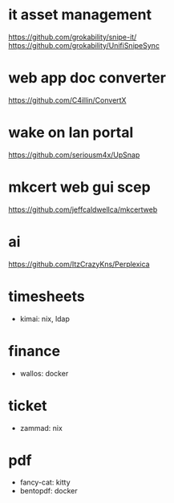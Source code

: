 # it asset management
https://github.com/grokability/snipe-it/
https://github.com/grokability/UnifiSnipeSync
      
# web app doc converter
https://github.com/C4illin/ConvertX

# wake on lan portal
https://github.com/seriousm4x/UpSnap

# mkcert web gui scep
https://github.com/jeffcaldwellca/mkcertweb

# ai
https://github.com/ItzCrazyKns/Perplexica

# timesheets
- kimai: nix, ldap

# finance
- wallos: docker

# ticket
- zammad: nix

# pdf
- fancy-cat: kitty
- bentopdf: docker
